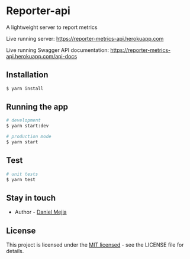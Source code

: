 # Reporter-api

A lightweight server to report metrics

Live running server: https://reporter-metrics-api.herokuapp.com

Live running Swagger API documentation: https://reporter-metrics-api.herokuapp.com/api-docs

## Installation

```bash
$ yarn install
```

## Running the app

```bash
# development
$ yarn start:dev

# production mode
$ yarn start
```

## Test

```bash
# unit tests
$ yarn test
```

## Stay in touch

- Author - [Daniel Mejia](https://github.com/danielmejiadev)

## License

This project is licensed under the [MIT licensed](LICENSE) - see the LICENSE file for details.